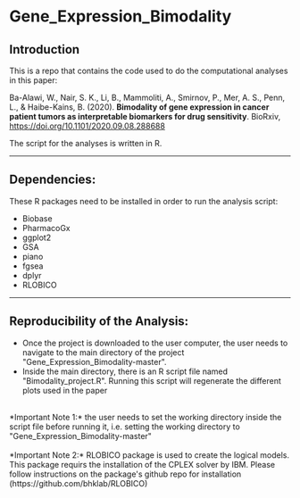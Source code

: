 # Gene_Expression_Bimodality

## Introduction
This is a repo that contains the code used to do the computational analyses in this paper:

Ba-Alawi, W., Nair, S. K., Li, B., Mammoliti, A., Smirnov, P., Mer, A. S., Penn, L., & Haibe-Kains, B. (2020). **Bimodality of gene expression in cancer patient tumors as interpretable biomarkers for drug sensitivity**. BioRxiv, https://doi.org/10.1101/2020.09.08.288688

The script for the analyses is written in R.


----

## Dependencies:
These R packages need to be installed in order to run the analysis script:
- Biobase
- PharmacoGx
- ggplot2
- GSA
- piano
- fgsea
- dplyr
- RLOBICO


----
## Reproducibility of the Analysis:
- Once the project is downloaded to the user computer, the user needs to navigate to the main directory of the project "Gene_Expression_Bimodality-master".
- Inside the main directory, there is an R script file named "Bimodality_project.R". Running this script will regenerate the different plots used in the paper

<br>
*Important Note 1:* the user needs to set the working directory inside the script file before running it, i.e. setting the working directory to "Gene_Expression_Bimodality-master"
<br>
<br>
*Important Note 2:* RLOBICO package is used to create the logical models. This package requirs the installation of the CPLEX solver by IBM. Please follow instructions on the package's github repo for installation (https://github.com/bhklab/RLOBICO)
<br>


